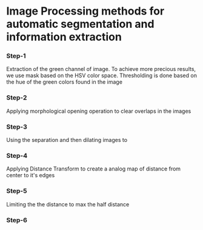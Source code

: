 # Image Processing methods for automatic segmentation and information extraction
### Step-1
Extraction of the green channel of image. To achieve more precious results, we use mask based on the HSV color space. Thresholding is done based on the hue of the green colors found in the image

### Step-2
Applying morphological opening operation to clear overlaps in the images

### Step-3
Using the separation and then dilating images to 

### Step-4
Applying Distance Transform to create a analog map of distance from center to it's edges

### Step-5
Limiting the the distance to max the half distance

### Step-6


